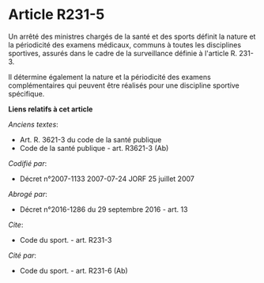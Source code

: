 # Article R231-5

Un arrêté des ministres chargés de la santé et des sports définit la nature et la périodicité des examens médicaux, communs à
toutes les disciplines sportives, assurés dans le cadre de la surveillance définie à l'article R. 231-3.

Il détermine également la nature et la périodicité des examens complémentaires qui peuvent être réalisés pour une discipline
sportive spécifique.

**Liens relatifs à cet article**

_Anciens textes_:

  - Art. R. 3621-3 du code de la santé publique
  - Code de la santé publique - art. R3621-3 (Ab)

_Codifié par_:

  - Décret n°2007-1133 2007-07-24 JORF 25 juillet 2007

_Abrogé par_:

  - Décret n°2016-1286 du 29 septembre 2016 - art. 13

_Cite_:

  - Code du sport. - art. R231-3

_Cité par_:

  - Code du sport. - art. R231-6 (Ab)
